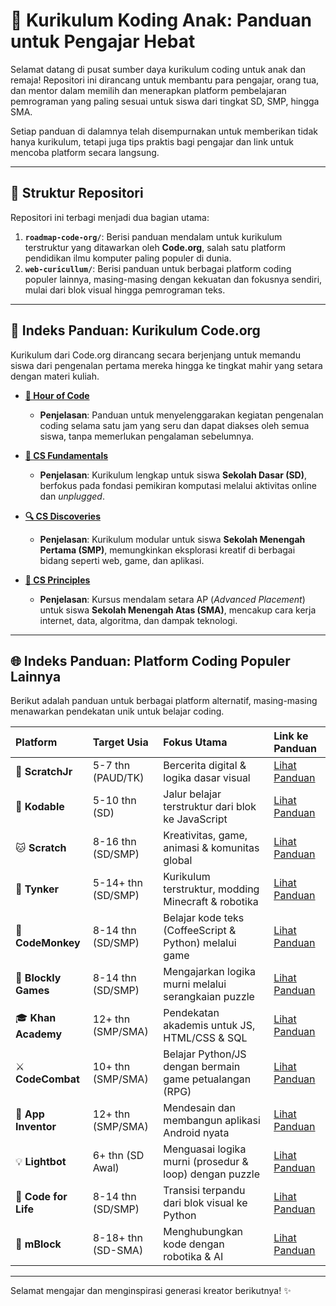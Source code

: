 # 🚀 Kurikulum Koding Anak: Panduan untuk Pengajar Hebat

Selamat datang di pusat sumber daya kurikulum coding untuk anak dan remaja! Repositori ini dirancang untuk membantu para pengajar, orang tua, dan mentor dalam memilih dan menerapkan platform pembelajaran pemrograman yang paling sesuai untuk siswa dari tingkat SD, SMP, hingga SMA.

Setiap panduan di dalamnya telah disempurnakan untuk memberikan tidak hanya kurikulum, tetapi juga tips praktis bagi pengajar dan link untuk mencoba platform secara langsung.

---

## 📂 Struktur Repositori

Repositori ini terbagi menjadi dua bagian utama:

1.  **`roadmap-code-org/`**: Berisi panduan mendalam untuk kurikulum terstruktur yang ditawarkan oleh **Code.org**, salah satu platform pendidikan ilmu komputer paling populer di dunia.
2.  **`web-curicullum/`**: Berisi panduan untuk berbagai platform coding populer lainnya, masing-masing dengan kekuatan dan fokusnya sendiri, mulai dari blok visual hingga pemrograman teks.

---

## 📘 Indeks Panduan: Kurikulum Code.org

Kurikulum dari Code.org dirancang secara berjenjang untuk memandu siswa dari pengenalan pertama mereka hingga ke tingkat mahir yang setara dengan materi kuliah.

- **[🚀 Hour of Code](./roadmap-code-org/1_hour_of_code.md)**
  - **Penjelasan**: Panduan untuk menyelenggarakan kegiatan pengenalan coding selama satu jam yang seru dan dapat diakses oleh semua siswa, tanpa memerlukan pengalaman sebelumnya.

- **[🧩 CS Fundamentals](./roadmap-code-org/2_cs_fundamentals.md)**
  - **Penjelasan**: Kurikulum lengkap untuk siswa **Sekolah Dasar (SD)**, berfokus pada fondasi pemikiran komputasi melalui aktivitas online dan *unplugged*.

- **[🔍 CS Discoveries](./roadmap-code-org/3_cs_discoveries.md)**
  - **Penjelasan**: Kurikulum modular untuk siswa **Sekolah Menengah Pertama (SMP)**, memungkinkan eksplorasi kreatif di berbagai bidang seperti web, game, dan aplikasi.

- **[🧠 CS Principles](./roadmap-code-org/4_cs_principles.md)**
  - **Penjelasan**: Kursus mendalam setara AP (*Advanced Placement*) untuk siswa **Sekolah Menengah Atas (SMA)**, mencakup cara kerja internet, data, algoritma, dan dampak teknologi.

---

## 🌐 Indeks Panduan: Platform Coding Populer Lainnya

Berikut adalah panduan untuk berbagai platform alternatif, masing-masing menawarkan pendekatan unik untuk belajar coding.

| Platform | Target Usia | Fokus Utama | Link ke Panduan |
| :--- | :--- | :--- | :--- |
| 👶 **ScratchJr** | 5-7 thn (PAUD/TK) | Bercerita digital & logika dasar visual | [Lihat Panduan](./web-curicullum/scratch_jr/index.md) |
| 🐾 **Kodable** | 5-10 thn (SD) | Jalur belajar terstruktur dari blok ke JavaScript | [Lihat Panduan](./web-curicullum/kodable/index.md) |
| 🐱 **Scratch** | 8-16 thn (SD/SMP) | Kreativitas, game, animasi & komunitas global | [Lihat Panduan](./web-curicullum/scratch/index.md) |
| 🚀 **Tynker** | 5-14+ thn (SD/SMP) | Kurikulum terstruktur, modding Minecraft & robotika | [Lihat Panduan](./web-curicullum/tynker/index.md) |
| 🐒 **CodeMonkey** | 8-14 thn (SD/SMP) | Belajar kode teks (CoffeeScript & Python) melalui game | [Lihat Panduan](./web-curicullum/code_monkey/index.md) |
| 🧩 **Blockly Games** | 8-14 thn (SD/SMP) | Mengajarkan logika murni melalui serangkaian puzzle | [Lihat Panduan](./web-curicullum/blockly/index.md) |
| 🎓 **Khan Academy** | 12+ thn (SMP/SMA) | Pendekatan akademis untuk JS, HTML/CSS & SQL | [Lihat Panduan](./web-curicullum/khan_academy/index.md) |
| ⚔️ **CodeCombat** | 10+ thn (SMP/SMA) | Belajar Python/JS dengan bermain game petualangan (RPG) | [Lihat Panduan](./web-curicullum/code_combat/index.md) |
| 📱 **App Inventor** | 12+ thn (SMP/SMA) | Mendesain dan membangun aplikasi Android nyata | [Lihat Panduan](./web-curicullum/app_inventor/index.md) |
| 💡 **Lightbot** | 6+ thn (SD Awal) | Menguasai logika murni (prosedur & loop) dengan puzzle | [Lihat Panduan](./web-curicullum/lightbot/index.md) |
| 🚚 **Code for Life** | 8-14 thn (SD/SMP) | Transisi terpandu dari blok visual ke Python | [Lihat Panduan](./web-curicullum/code_for_life/index.md) |
| 🤖 **mBlock** | 8-18+ thn (SD-SMA) | Menghubungkan kode dengan robotika & AI | [Lihat Panduan](./web-curicullum/mblock/index.md) |

---

Selamat mengajar dan menginspirasi generasi kreator berikutnya! ✨
